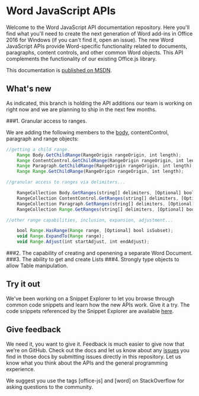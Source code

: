 # Word JavaScript APIs

Welcome to the Word JavaScript API documentation repository. Here you'll find what you'll need to create the next generation of Word add-ins in Office 2016 for Windows (if you can't find it, open an issue). The new Word JavaScript APIs provide Word-specific functionality related to documents, paragraphs, content controls, and other common Word objects. This API complements the functionality of our existing Office.js library. 

This documentation is [published on MSDN](https://msdn.microsoft.com/EN-US/library/office/mt616496.aspx). 

## What's new
As indicated, this branch is holding the  API additions our team is working on right now and we are planning to ship in the next few months.

###1. Granular access to ranges. 

We are adding the following members to the [body](/word/word-add-ins-javascript-reference/body.md), contentControl, paragraph and range objects:


```js
//getting a child range.
	Range Body.GetChildRange(RangeOrigin rangeOrigin, int length);
	Range ContentControl.GetChildRange(RangeOrigin rangeOrigin, int length);
	Range Paragraph.GetChildRange(RangeOrigin rangeOrigin, int length);
	Range Range.GetChildRange(RangeOrigin rangeOrigin, int length);

//granular access to ranges via delimiters...

	RangeCollection Body.GetRanges(string[] delimiters, [Optional] bool excludeDelimiter, [Optional] bool trimSpace, [Optional] bool excludeHiddenChars);
	RangeCollection ContentControl.GetRanges(string[] delimiters, [Optional] bool excludeDelimiter, [Optional] bool trimSpace, [Optional] bool excludeEop, [Optional] bool within);
	RangeCollection Paragraph.GetRanges(string[] delimiters, [Optional] bool excludeDelimiter, [Optional] bool trimSpace);
	RangeCollection Range.GetRanges(string[] delimiters, [Optional] bool excludeDelimiter, [Optional] bool trimSpace, [Optional] bool excludeHiddenChars, [Optional] bool within);

//other range capabilities, inclusion, expansion, adjustment...

	bool Range.HasRange(Range range, [Optional] bool isSubset);
	void Range.ExpandTo(Range range);
	void Range.Adjust(int startAdjust, int endAdjust);


```


###2. The capability of creating and openening a separate Word Document.
###3. The ability to get and create Lists 
###4. Strongly type objects to allow Table manipulation.

## Try it out

We've been working on a Snippet Explorer to let you browse through common code snippets and learn how the new APIs work. Give it a try. The code snippets referenced by the Snippet Explorer are available [here](https://officesnippetexplorer.azurewebsites.net/#/snippets/word). 

## Give feedback

We need it, you want to give it. Feedback is much easier to give now that we're on GitHub. Check out the docs and let us know about any [issues](https://github.com/OfficeDev/office-js-docs/issues) you find in those docs by submitting issues directly in this repository. Let us know what you think about the APIs and the general programming experience. 

We suggest you use the tags [office-js] and [word] on StackOverflow for asking questions to the community.
